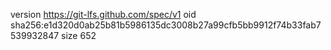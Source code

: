 version https://git-lfs.github.com/spec/v1
oid sha256:e1d320d0ab25b81b5986135dc3008b27a99cfb5bb9912f74b33fab7539932847
size 652
